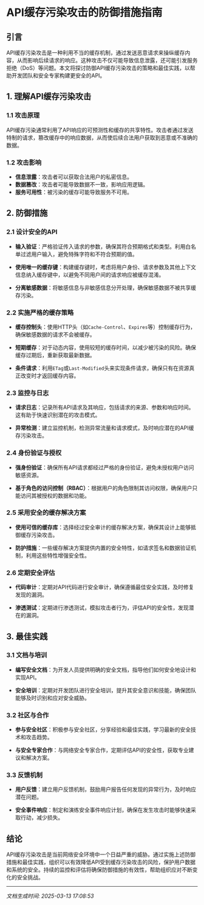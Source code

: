 # API缓存污染攻击的防御措施指南

## 引言

API缓存污染攻击是一种利用不当的缓存机制，通过发送恶意请求来操纵缓存内容，从而影响后续请求的响应。这种攻击不仅可能导致信息泄露，还可能引发服务拒绝（DoS）等问题。本文将探讨防御API缓存污染攻击的策略和最佳实践，以帮助开发团队和安全专家构建更安全的API。

## 1. 理解API缓存污染攻击

### 1.1 攻击原理

API缓存污染通常利用了API响应的可预测性和缓存的共享特性。攻击者通过发送特制的请求，篡改缓存中的响应数据，从而使后续合法用户获取到恶意或不准确的数据。

### 1.2 攻击影响

- **信息泄露**：攻击者可以获取合法用户的私密信息。
- **数据篡改**：攻击者可能导致数据不一致，影响应用逻辑。
- **服务可用性**：被污染的缓存可能导致服务不可用。

## 2. 防御措施

### 2.1 设计安全的API

- **输入验证**：严格验证传入请求的参数，确保其符合预期格式和类型。利用白名单过滤用户输入，避免特殊字符和不符合预期的值。

- **使用唯一的缓存键**：构建缓存键时，考虑将用户身份、请求参数及其他上下文信息纳入缓存键中，以避免不同用户间的请求响应被缓存混淆。

- **分离敏感数据**：将敏感信息与非敏感信息分开处理，确保敏感数据不被共享缓存污染。

### 2.2 实施严格的缓存策略

- **缓存控制头**：使用HTTP头（如`Cache-Control`、`Expires`等）控制缓存行为，确保敏感数据的请求不会被缓存。

- **短期缓存**：对于动态内容，使用较短的缓存时间，以减少被污染的风险。确保缓存过期后，重新获取最新数据。

- **条件请求**：利用`ETag`或`Last-Modified`头来实现条件请求，确保只有在资源真正改变时才返回缓存内容。

### 2.3 监控与日志

- **请求日志**：记录所有API请求及其响应，包括请求的来源、参数和响应时间。这有助于快速识别潜在的攻击模式。

- **异常检测**：建立监控机制，检测异常流量和请求模式，及时响应潜在的API缓存污染攻击。

### 2.4 身份验证与授权

- **强身份验证**：确保所有API请求都经过严格的身份验证，避免未授权用户访问敏感资源。

- **基于角色的访问控制（RBAC）**：根据用户的角色限制其访问权限，确保用户只能访问其被授权的数据和功能。

### 2.5 采用安全的缓存解决方案

- **使用可信的缓存库**：选择经过安全审计的缓存解决方案，确保其设计上能够抵御缓存污染攻击。

- **防护措施**：一些缓存解决方案提供内置的安全特性，如请求签名和数据验证机制，利用这些特性增强安全性。

### 2.6 定期安全评估

- **代码审计**：定期对API代码进行安全审计，确保遵循最佳安全实践，及时修复发现的漏洞。

- **渗透测试**：定期进行渗透测试，模拟攻击者行为，评估API的安全性，发现潜在的漏洞。

## 3. 最佳实践

### 3.1 文档与培训

- **编写安全文档**：为开发人员提供明确的安全文档，指导他们如何安全地设计和实现API。

- **安全培训**：定期对开发团队进行安全培训，提升其安全意识和技能，确保团队能够及时识别和应对安全威胁。

### 3.2 社区与合作

- **参与安全社区**：积极参与安全社区，分享经验和最佳实践，学习最新的安全技术和攻击趋势。

- **与安全专家合作**：与网络安全专家合作，定期评估API的安全性，获取专业建议和解决方案。

### 3.3 反馈机制

- **用户反馈**：建立用户反馈机制，鼓励用户报告任何发现的异常行为，及时响应潜在问题。

- **安全事件响应**：制定和演练安全事件响应计划，确保在发生攻击时能够快速采取行动，减少损失。

## 结论

API缓存污染攻击是当前网络安全环境中一个日益严重的威胁。通过实施上述防御措施和最佳实践，组织可以有效降低API受到缓存污染攻击的风险，保护用户数据和系统的安全。持续的监控和评估将确保防御措施的有效性，帮助组织应对不断变化的安全挑战。

---

*文档生成时间: 2025-03-13 17:08:53*

